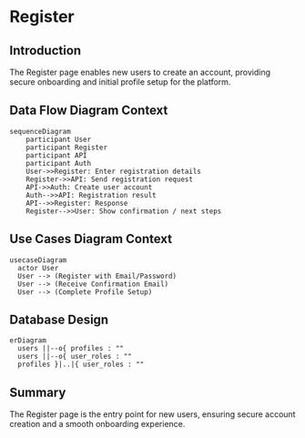 # Register

## Introduction
The Register page enables new users to create an account, providing secure onboarding and initial profile setup for the platform.

## Data Flow Diagram Context
```mermaid
sequenceDiagram
    participant User
    participant Register
    participant API
    participant Auth
    User->>Register: Enter registration details
    Register->>API: Send registration request
    API->>Auth: Create user account
    Auth-->>API: Registration result
    API-->>Register: Response
    Register-->>User: Show confirmation / next steps
```

## Use Cases Diagram Context
```mermaid
usecaseDiagram
  actor User
  User --> (Register with Email/Password)
  User --> (Receive Confirmation Email)
  User --> (Complete Profile Setup)
```

## Database Design
```mermaid
erDiagram
  users ||--o{ profiles : ""
  users ||--o{ user_roles : ""
  profiles }|..|{ user_roles : ""
```

## Summary
The Register page is the entry point for new users, ensuring secure account creation and a smooth onboarding experience. 